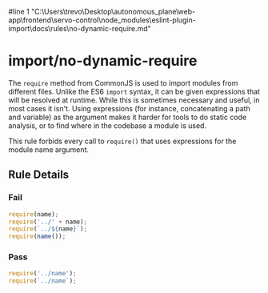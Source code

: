#line 1 "C:\\Users\\trevo\\Desktop\\autonomous_plane\\web-app\\frontend\\servo-control\\node_modules\\eslint-plugin-import\\docs\\rules\\no-dynamic-require.md"
# import/no-dynamic-require

<!-- end auto-generated rule header -->

The `require` method from CommonJS is used to import modules from different files. Unlike the ES6 `import` syntax, it can be given expressions that will be resolved at runtime. While this is sometimes necessary and useful, in most cases it isn't. Using expressions (for instance, concatenating a path and variable) as the argument makes it harder for tools to do static code analysis, or to find where in the codebase a module is used.

This rule forbids every call to `require()` that uses expressions for the module name argument.

## Rule Details

### Fail

```js
require(name);
require('../' + name);
require(`../${name}`);
require(name());
```

### Pass

```js
require('../name');
require(`../name`);
```
